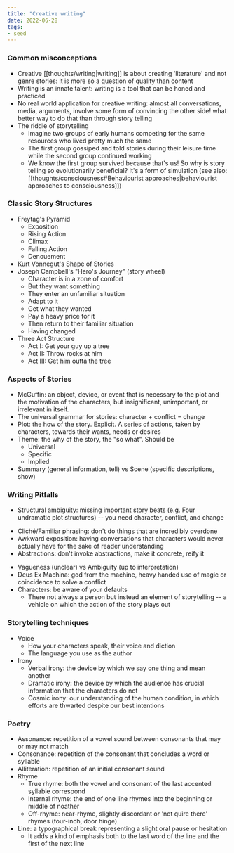 ```yaml
---
title: "Creative writing"
date: 2022-06-28
tags:
- seed
---
```


### Common misconceptions
- Creative [[thoughts/writing|writing]] is about creating 'literature' and not genre stories: it is more so a question of quality than content
- Writing is an innate talent: writing is a tool that can be honed and practiced
- No real world application for creative writing: almost all conversations, media, arguments, involve some form of convincing the other side! what better way to do that than through story telling
- The riddle of storytelling
	- Imagine two groups of early humans competing for the same resources who lived pretty much the same
	- The first group gossiped and told stories during their leisure time while the second group continued working
	- We know the first group survived because that's us! So why is story telling so evolutionarily beneficial? It's a form of simulation (see also: [[thoughts/consciousness#Behaviourist approaches|behaviourist approaches to consciousness]])

### Classic Story Structures
- Freytag's Pyramid
	- Exposition
	- Rising Action
	- Climax
	- Falling Action
	- Denouement
- Kurt Vonnegut's Shape of Stories
- Joseph Campbell's "Hero's Journey" (story wheel)
	- Character is in a zone of comfort
	- But they want something
	- They enter an unfamiliar situation
	- Adapt to it
	- Get what they wanted
	- Pay a heavy price for it
	- Then return to their familiar situation
	- Having changed
- Three Act Structure
	- Act I: Get your guy up a tree
	- Act II: Throw rocks at him
	- Act III: Get him outta the tree

### Aspects of Stories
- McGuffin: an object, device, or event that is necessary to the plot and the motivation of the characters, but insignificant, unimportant, or irrelevant in itself.
- The universal grammar for stories: character + conflict = change
- Plot: the how of the story. Explicit. A series of actions, taken by characters, towards their wants, needs or desires
- Theme: the why of the story, the "so what". Should be
	- Universal
	- Specific
	- Implied
- Summary (general information, tell) vs Scene (specific descriptions, show)

### Writing Pitfalls
- Structural ambiguity: missing important story beats (e.g. Four undramatic plot structures) -- you need character, conflict, and change
* Cliché/Familiar phrasing: don't do things that are incredibly overdone
* Awkward exposition: having conversations that characters would never actually have for the sake of reader understanding
* Abstractions: don't invoke abstractions, make it concrete, reify it
- Vagueness (unclear) vs Ambiguity (up to interpretation)
- Deus Ex Machina: god from the machine, heavy handed use of magic or coincidence to solve a conflict
- Characters: be aware of your defaults
	- There not always a person but instead an element of storytelling -- a vehicle on which the action of the story plays out

### Storytelling techniques
- Voice
	- How your characters speak, their voice and diction
	- The language you use as the author
- Irony
	- Verbal irony: the device by which we say one thing and mean another
	- Dramatic irony: the device by which the audience has crucial information that the characters do not
	- Cosmic irony: our understanding of the human condition, in which efforts are thwarted despite our best intentions

### Poetry
- Assonance: repetition of a vowel sound between consonants that may or may not match
- Consonance: repetition of the consonant that concludes a word or syllable
- Alliteration: repetition of an initial consonant sound
- Rhyme
	- True rhyme: both the vowel and consonant of the last accented syllable correspond
	- Internal rhyme: the end of one line rhymes into the beginning or middle of noather
	- Off-rhyme: near-rhyme, slightly discordant or 'not quire there' rhymes (four-inch, door hinge)
- Line: a typographical break representing a slight oral pause or hesitation
	- It adds a kind of emphasis both to the last word of the line and the first of the next line